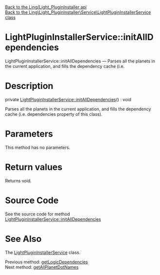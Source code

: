 [Back to the Ling/Light_PluginInstaller api](https://github.com/lingtalfi/Light_PluginInstaller/blob/master/doc/api/Ling/Light_PluginInstaller.md)<br>
[Back to the Ling\Light_PluginInstaller\Service\LightPluginInstallerService class](https://github.com/lingtalfi/Light_PluginInstaller/blob/master/doc/api/Ling/Light_PluginInstaller/Service/LightPluginInstallerService.md)


LightPluginInstallerService::initAllDependencies
================



LightPluginInstallerService::initAllDependencies — Parses all the planets in the current application, and fills the dependency cache (i.e.




Description
================


private [LightPluginInstallerService::initAllDependencies](https://github.com/lingtalfi/Light_PluginInstaller/blob/master/doc/api/Ling/Light_PluginInstaller/Service/LightPluginInstallerService/initAllDependencies.md)() : void




Parses all the planets in the current application, and fills the dependency cache (i.e. dependencies property of this class).




Parameters
================

This method has no parameters.


Return values
================

Returns void.








Source Code
===========
See the source code for method [LightPluginInstallerService::initAllDependencies](https://github.com/lingtalfi/Light_PluginInstaller/blob/master/Service/LightPluginInstallerService.php#L622-L630)


See Also
================

The [LightPluginInstallerService](https://github.com/lingtalfi/Light_PluginInstaller/blob/master/doc/api/Ling/Light_PluginInstaller/Service/LightPluginInstallerService.md) class.

Previous method: [getLogicDependencies](https://github.com/lingtalfi/Light_PluginInstaller/blob/master/doc/api/Ling/Light_PluginInstaller/Service/LightPluginInstallerService/getLogicDependencies.md)<br>Next method: [getAllPlanetDotNames](https://github.com/lingtalfi/Light_PluginInstaller/blob/master/doc/api/Ling/Light_PluginInstaller/Service/LightPluginInstallerService/getAllPlanetDotNames.md)<br>

